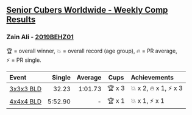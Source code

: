 <style>table {white-space: nowrap;}</style>

## [Senior Cubers Worldwide - Weekly Comp Results](/scw-comp/results/)
### Zain Ali - [2019BEHZ01](https://www.worldcubeassociation.org/persons/2019BEHZ01)

<span style="white-space: nowrap;">🏆 = overall winner</span>, <span style="white-space: nowrap;">💥 = overall record (age group)</span>, <span style="white-space: nowrap;">🔥 = PR average</span>, <span style="white-space: nowrap;">⚡ = PR single</span>.

| Event | Single | Average | Cups | Achievements|
| :-- | --: | --: | :--: | :-- |
| [3x3x3 BLD](333bf.md) | 32.23 | 1:01.73 | 🏆 x 3 | 💥 x 2, 🔥 x 1, ⚡ x 3 |
| [4x4x4 BLD](444bf.md) | 5:52.90 | - | 🏆 x 1 | 💥 x 1, ⚡ x 1 |

<!-- Global site tag (gtag.js) - Google Analytics -->
<script async src="https://www.googletagmanager.com/gtag/js?id=UA-86348435-3"></script>
<script>window.dataLayer = window.dataLayer || []; function gtag() {dataLayer.push(arguments);} gtag('js', new Date()); gtag('config', 'UA-86348435-3');</script>
